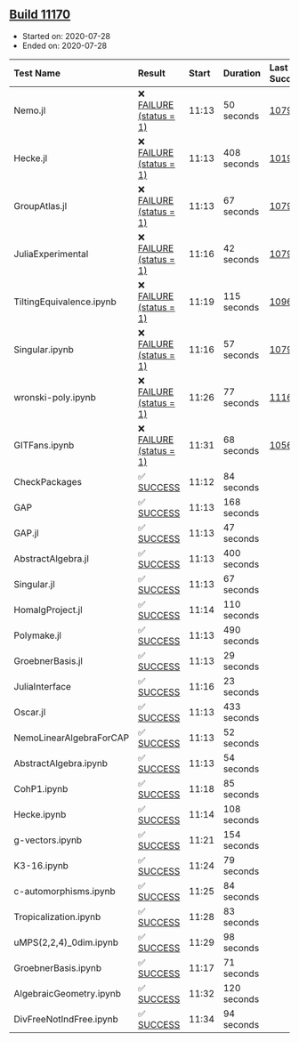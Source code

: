 ## [Build 11170](https://oscarci.mathematik.uni-kl.de/job/oscar/11170/)

* Started on: 2020-07-28
* Ended on: 2020-07-28

| Test Name    | Result | Start | Duration | Last Success | First Failure |
|:-------------|:-------|:------|:---------|:-------------|:--------------|
| Nemo.jl | ❌ [FAILURE (status = 1)](https://oscarci.mathematik.uni-kl.de/job/oscar/11170/artifact/logs/build-11170/Nemo.jl.log) | 11:13 | 50 seconds | [10790](https://oscarci.mathematik.uni-kl.de/job/oscar/10790/) | [10791](https://oscarci.mathematik.uni-kl.de/job/oscar/10791/) |
| Hecke.jl | ❌ [FAILURE (status = 1)](https://oscarci.mathematik.uni-kl.de/job/oscar/11170/artifact/logs/build-11170/Hecke.jl.log) | 11:13 | 408 seconds | [10197](https://oscarci.mathematik.uni-kl.de/job/oscar/10197/) | [10198](https://oscarci.mathematik.uni-kl.de/job/oscar/10198/) |
| GroupAtlas.jl | ❌ [FAILURE (status = 1)](https://oscarci.mathematik.uni-kl.de/job/oscar/11170/artifact/logs/build-11170/GroupAtlas.jl.log) | 11:13 | 67 seconds | [10790](https://oscarci.mathematik.uni-kl.de/job/oscar/10790/) | [10791](https://oscarci.mathematik.uni-kl.de/job/oscar/10791/) |
| JuliaExperimental | ❌ [FAILURE (status = 1)](https://oscarci.mathematik.uni-kl.de/job/oscar/11170/artifact/logs/build-11170/JuliaExperimental.log) | 11:16 | 42 seconds | [10790](https://oscarci.mathematik.uni-kl.de/job/oscar/10790/) | [10791](https://oscarci.mathematik.uni-kl.de/job/oscar/10791/) |
| TiltingEquivalence.ipynb | ❌ [FAILURE (status = 1)](https://oscarci.mathematik.uni-kl.de/job/oscar/11170/artifact/logs/build-11170/TiltingEquivalence.ipynb.log) | 11:19 | 115 seconds | [10962](https://oscarci.mathematik.uni-kl.de/job/oscar/10962/) | [10963](https://oscarci.mathematik.uni-kl.de/job/oscar/10963/) |
| Singular.ipynb | ❌ [FAILURE (status = 1)](https://oscarci.mathematik.uni-kl.de/job/oscar/11170/artifact/logs/build-11170/Singular.ipynb.log) | 11:16 | 57 seconds | [10790](https://oscarci.mathematik.uni-kl.de/job/oscar/10790/) | [10791](https://oscarci.mathematik.uni-kl.de/job/oscar/10791/) |
| wronski-poly.ipynb | ❌ [FAILURE (status = 1)](https://oscarci.mathematik.uni-kl.de/job/oscar/11170/artifact/logs/build-11170/wronski-poly.ipynb.log) | 11:26 | 77 seconds | [11168](https://oscarci.mathematik.uni-kl.de/job/oscar/11168/) | [11169](https://oscarci.mathematik.uni-kl.de/job/oscar/11169/) |
| GITFans.ipynb | ❌ [FAILURE (status = 1)](https://oscarci.mathematik.uni-kl.de/job/oscar/11170/artifact/logs/build-11170/GITFans.ipynb.log) | 11:31 | 68 seconds | [10566](https://oscarci.mathematik.uni-kl.de/job/oscar/10566/) | [10567](https://oscarci.mathematik.uni-kl.de/job/oscar/10567/) |
| CheckPackages | ✅ [SUCCESS](https://oscarci.mathematik.uni-kl.de/job/oscar/11170/artifact/logs/build-11170/CheckPackages.log) | 11:12 | 84 seconds |  |  |
| GAP | ✅ [SUCCESS](https://oscarci.mathematik.uni-kl.de/job/oscar/11170/artifact/logs/build-11170/GAP.log) | 11:13 | 168 seconds |  |  |
| GAP.jl | ✅ [SUCCESS](https://oscarci.mathematik.uni-kl.de/job/oscar/11170/artifact/logs/build-11170/GAP.jl.log) | 11:13 | 47 seconds |  |  |
| AbstractAlgebra.jl | ✅ [SUCCESS](https://oscarci.mathematik.uni-kl.de/job/oscar/11170/artifact/logs/build-11170/AbstractAlgebra.jl.log) | 11:13 | 400 seconds |  |  |
| Singular.jl | ✅ [SUCCESS](https://oscarci.mathematik.uni-kl.de/job/oscar/11170/artifact/logs/build-11170/Singular.jl.log) | 11:13 | 67 seconds |  |  |
| HomalgProject.jl | ✅ [SUCCESS](https://oscarci.mathematik.uni-kl.de/job/oscar/11170/artifact/logs/build-11170/HomalgProject.jl.log) | 11:14 | 110 seconds |  |  |
| Polymake.jl | ✅ [SUCCESS](https://oscarci.mathematik.uni-kl.de/job/oscar/11170/artifact/logs/build-11170/Polymake.jl.log) | 11:13 | 490 seconds |  |  |
| GroebnerBasis.jl | ✅ [SUCCESS](https://oscarci.mathematik.uni-kl.de/job/oscar/11170/artifact/logs/build-11170/GroebnerBasis.jl.log) | 11:13 | 29 seconds |  |  |
| JuliaInterface | ✅ [SUCCESS](https://oscarci.mathematik.uni-kl.de/job/oscar/11170/artifact/logs/build-11170/JuliaInterface.log) | 11:16 | 23 seconds |  |  |
| Oscar.jl | ✅ [SUCCESS](https://oscarci.mathematik.uni-kl.de/job/oscar/11170/artifact/logs/build-11170/Oscar.jl.log) | 11:13 | 433 seconds |  |  |
| NemoLinearAlgebraForCAP | ✅ [SUCCESS](https://oscarci.mathematik.uni-kl.de/job/oscar/11170/artifact/logs/build-11170/NemoLinearAlgebraForCAP.log) | 11:13 | 52 seconds |  |  |
| AbstractAlgebra.ipynb | ✅ [SUCCESS](https://oscarci.mathematik.uni-kl.de/job/oscar/11170/artifact/logs/build-11170/AbstractAlgebra.ipynb.log) | 11:13 | 54 seconds |  |  |
| CohP1.ipynb | ✅ [SUCCESS](https://oscarci.mathematik.uni-kl.de/job/oscar/11170/artifact/logs/build-11170/CohP1.ipynb.log) | 11:18 | 85 seconds |  |  |
| Hecke.ipynb | ✅ [SUCCESS](https://oscarci.mathematik.uni-kl.de/job/oscar/11170/artifact/logs/build-11170/Hecke.ipynb.log) | 11:14 | 108 seconds |  |  |
| g-vectors.ipynb | ✅ [SUCCESS](https://oscarci.mathematik.uni-kl.de/job/oscar/11170/artifact/logs/build-11170/g-vectors.ipynb.log) | 11:21 | 154 seconds |  |  |
| K3-16.ipynb | ✅ [SUCCESS](https://oscarci.mathematik.uni-kl.de/job/oscar/11170/artifact/logs/build-11170/K3-16.ipynb.log) | 11:24 | 79 seconds |  |  |
| c-automorphisms.ipynb | ✅ [SUCCESS](https://oscarci.mathematik.uni-kl.de/job/oscar/11170/artifact/logs/build-11170/c-automorphisms.ipynb.log) | 11:25 | 84 seconds |  |  |
| Tropicalization.ipynb | ✅ [SUCCESS](https://oscarci.mathematik.uni-kl.de/job/oscar/11170/artifact/logs/build-11170/Tropicalization.ipynb.log) | 11:28 | 83 seconds |  |  |
| uMPS(2,2,4)_0dim.ipynb | ✅ [SUCCESS](https://oscarci.mathematik.uni-kl.de/job/oscar/11170/artifact/logs/build-11170/uMPS-2-2-4-_0dim.ipynb.log) | 11:29 | 98 seconds |  |  |
| GroebnerBasis.ipynb | ✅ [SUCCESS](https://oscarci.mathematik.uni-kl.de/job/oscar/11170/artifact/logs/build-11170/GroebnerBasis.ipynb.log) | 11:17 | 71 seconds |  |  |
| AlgebraicGeometry.ipynb | ✅ [SUCCESS](https://oscarci.mathematik.uni-kl.de/job/oscar/11170/artifact/logs/build-11170/AlgebraicGeometry.ipynb.log) | 11:32 | 120 seconds |  |  |
| DivFreeNotIndFree.ipynb | ✅ [SUCCESS](https://oscarci.mathematik.uni-kl.de/job/oscar/11170/artifact/logs/build-11170/DivFreeNotIndFree.ipynb.log) | 11:34 | 94 seconds |  |  |
